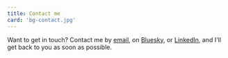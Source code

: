 ```yaml
---
title: Contact me
card: 'bg-contact.jpg'
---
```


Want to get in touch? Contact me by
[email](mailto:morungps@gmail.com), on
[Bluesky](https://bsky.app/profile/morungos.bsky.app), or
[LinkedIn](https://www.linkedin.com/in/morungps),
and I'll get back to you as soon as possible.
